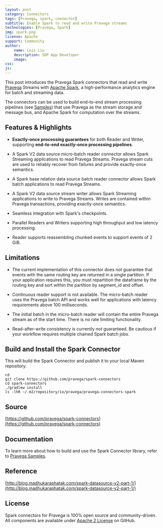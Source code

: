 ```yaml
---
layout: post
category: Connectors
tags: [Pravega, spark, connector]
subtitle: Enable Spark to read and write Pravega streams
technologies: [Pravega, Spark]
img: spark.png
license: Apache
support: Community
author: 
    name: Luis Liu
    description: SDP App Developer
    image: 
css: 
js: 
---
```

This post introduces the Pravega Spark connectors that read and write [Pravega](http://pravega.io/) Streams with [Apache Spark](http://spark.apache.org/), a high-performance analytics engine for batch and streaming data.
<!--more-->

The connectors can be used to build end-to-end stream processing pipelines (see [Samples](https://github.com/pravega/pravega-samples)) that use Pravega as the stream storage and message bus, and Apache Spark for computation over the streams.



## Features & Highlights

  - **Exactly-once processing guarantees** for both Reader and Writer, supporting **end-to-end exactly-once processing pipelines**.

  - A Spark V2 data source micro-batch reader connector allows Spark Streaming applications to read Pravega Streams.
    Pravega stream cuts are used to reliably recover from failures and provide exactly-once semantics.
    
  - A Spark base relation data source batch reader connector allows Spark batch applications to read Pravega Streams.

  - A Spark V2 data source stream writer allows Spark Streaming applications to write to Pravega Streams.
    Writes are contained within Pravega transactions, providing exactly-once semantics.

  - Seamless integration with Spark's checkpoints.

  - Parallel Readers and Writers supporting high throughput and low latency processing.

  - Reader supports reassembling chunked events to support events of 2 GiB.

## Limitations

  - The current implementation of this connector does *not* guarantee that events with the same routing key
    are returned in a single partition. 
    If your application requires this, you must repartition the dataframe by the routing key and sort within the
    partition by segment_id and offset.

  - Continuous reader support is not available. The micro-batch reader uses the Pravega batch API and works well for
    applications with latency requirements above 100 milliseconds.

  - The initial batch in the micro-batch reader will contain the entire Pravega stream as of the start time.
    There is no rate limiting functionality.

  - Read-after-write consistency is currently *not* guaranteed.
    Be cautious if your workflow requires multiple chained Spark batch jobs.

## Build and Install the Spark Connector

This will build the Spark Connector and publish it to your local Maven repository.

```
cd
git clone https://github.com/pravega/spark-connectors
cd spark-connectors
./gradlew install
ls -lhR ~/.m2/repository/io/pravega/pravega-connectors-spark
```

## Source
[https://github.com/pravega/spark-connectors](https://github.com/pravega/spark-connectors)

## Documentation

To learn more about how to build and use the Spark Connector library, refer to
[Pravega Samples](https://github.com/claudiofahey/pravega-samples/tree/spark-connector-examples/spark-connector-examples).

## Reference
[http://blog.madhukaraphatak.com/spark-datasource-v2-part-1/](http://blog.madhukaraphatak.com/spark-datasource-v2-part-1/)

## License

Spark connectors for Pravega is 100% open source and community-driven. All components are available
under [Apache 2 License](https://www.apache.org/licenses/LICENSE-2.0.html) on GitHub.
